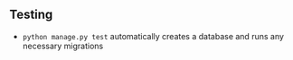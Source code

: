 ## Testing

- `python manage.py test` automatically creates a database and runs any necessary migrations
